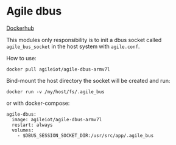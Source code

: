 <!--
# Copyright (C) 2017 Resin.io, FBK.
# All rights reserved. This program and the accompanying materials
# are made available under the terms of the Eclipse Public License 2.0
# which accompanies this distribution, and is available at
# https://www.eclipse.org/legal/epl-2.0/
#
# SPDX-License-Identifier: EPL-2.0
# 
# Contributors:
#     Resin.io, FBK - initial API and implementation
-->

# Agile dbus

[Dockerhub](https://hub.docker.com/r/agileiot/agile-dbus-armv7l/)

This modules only responsibility is to init a dbus socket called `agile_bus_socket` in the host system with `agile.conf`.

How to use:

```
docker pull agileiot/agile-dbus-armv7l
```

Bind-mount the host directory the socket will be created and run:

```
docker run -v /my/host/fs/.agile_bus
```

or with docker-compose:

```
agile-dbus:
  image: agileiot/agile-dbus-armv7l
  restart: always
  volumes:
    - $DBUS_SESSION_SOCKET_DIR:/usr/src/app/.agile_bus
```
